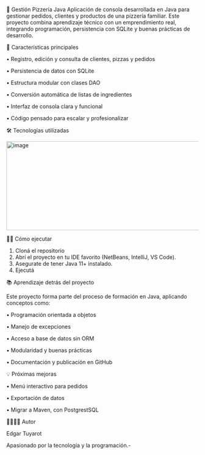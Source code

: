 🍕 Gestión Pizzería Java
Aplicación de consola desarrollada en Java para gestionar pedidos, clientes y productos de una pizzería familiar. Este proyecto combina aprendizaje técnico con un emprendimiento real, integrando programación, persistencia con SQLite y buenas prácticas de desarrollo.

🚀 Características principales

• 	Registro, edición y consulta de clientes, pizzas y pedidos

• 	Persistencia de datos con SQLite

• 	Estructura modular con clases DAO

• 	Conversión automática de listas de ingredientes

• 	Interfaz de consola clara y funcional

• 	Código pensado para escalar y profesionalizar

🛠️ Tecnologías utilizadas

<img width="595" height="233" alt="image" src="https://github.com/user-attachments/assets/55b1edf9-c078-4268-9c8a-ff5ef8e2b88e" />



🧑‍🍳 Cómo ejecutar
1. 	Cloná el repositorio
2. 	Abrí el proyecto en tu IDE favorito (NetBeans, IntelliJ, VS Code).
3. 	Asegurate de tener Java 11+ instalado.
4. 	Ejecutá
   
📚 Aprendizaje detrás del proyecto

Este proyecto forma parte del proceso de formación en Java, aplicando conceptos como:

• 	Programación orientada a objetos

• 	Manejo de excepciones

• 	Acceso a base de datos sin ORM

• 	Modularidad y buenas prácticas

• 	Documentación y publicación en GitHub
   
💡 Próximas mejoras

• 	Menú interactivo para pedidos

• 	Exportación de datos

• 	Migrar a Maven, con PostgrestSQL


👨‍👩‍👧‍👧 Autor

Edgar Tuyarot

Apasionado por la tecnología y la programación.-
